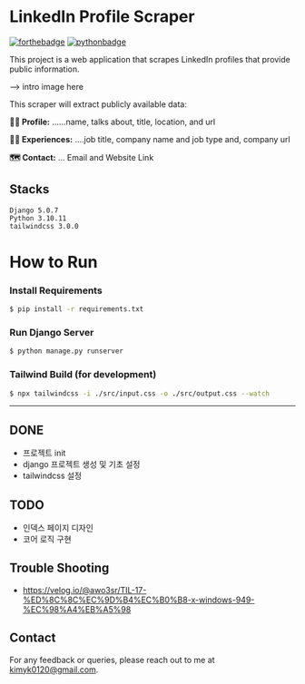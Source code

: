 # LinkedIn Profile Scraper

[![forthebadge](https://forthebadge.com/images/badges/built-with-love.svg)](https://forthebadge.com)
[![pythonbadge](https://forthebadge.com/images/badges/made-with-python.svg)](https://forthebadge.com)

This project is a web application that scrapes LinkedIn profiles that provide public information. 


--> intro image here



This scraper will extract publicly available data: 

**🧑‍🎨 Profile:** ......name, talks about, title, location, and url

**👨‍💼 Experiences:** ....job title, company name and job type and, company url

**🗺️ Contact:** ... Email and Website Link

## Stacks
```angular2html
Django 5.0.7
Python 3.10.11
tailwindcss 3.0.0
```

# How to Run 
### Install Requirements
```bash
$ pip install -r requirements.txt
```
### Run Django Server
```bash
$ python manage.py runserver
```

### Tailwind Build (for development)
```bash
$ npx tailwindcss -i ./src/input.css -o ./src/output.css --watch
```

---

## DONE
- 프로젝트 init 
- django 프로젝트 생성 및 기초 설정
- tailwindcss 설정


## TODO

- 인덱스 페이지 디자인
- 코어 로직 구현


## Trouble Shooting
- https://velog.io/@awo3sr/TIL-17-%ED%8C%8C%EC%9D%B4%EC%B0%B8-x-windows-949-%EC%98%A4%EB%A5%98

## Contact

For any feedback or queries, please reach out to me at [kimyk0120@gmail.com](kimyk0120@gmail.com).


